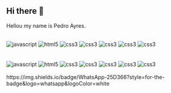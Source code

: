 ## Hi there 👋

Hellou my name is Pedro Ayres. 
<div style="display: inline_block"><br/>
    <img align="center" alt="javascript" src="https://img.shields.io/badge/-Visual%20Studio%20Code-333333?style=flat&logo=visual-studio-code&logoColor=007ACC"/> 
    <img align="center" alt="html5" src="https://img.shields.io/badge/HTML5-E34F26?style=for-the-badge&logo=html5&logoColor=white"/> 
    <img align="center" alt="css3" src="https://img.shields.io/badge/CSS3-1572B6?style=for-the-badge&logo=css3&logoColor=white"/> 
    <img align="center" alt="css3" src="https://img.shields.io/badge/TypeScript-007ACC?style=for-the-badge&logo=typescript&logoColor=white"/> 
    <img align="center" alt="css3" src="https://img.shields.io/badge/PHP-777BB4?style=for-the-badge&logo=php&logoColor=white"/> 
    <img align="center" alt="css3" src="https://img.shields.io/badge/Node.js-43853D?style=for-the-badge&logo=node.js&logoColor=white"/>
    <img align="center" alt="css3" src="https://img.shields.io/badge/React-20232A?style=for-the-badge&logo=react&logoColor=61DAFB"/>
</div><br/>
<div style="display: inline_block"><br/>
    <img align="center" alt="javascript" src="https://img.shields.io/badge/-Visual%20Studio%20Code-333333?style=flat&logo=visual-studio-code&logoColor=007ACC"/> 
    <img align="center" alt="html5" src="https://img.shields.io/badge/HTML5-E34F26?style=for-the-badge&logo=html5&logoColor=white"/> 
    <img align="center" alt="css3" src="https://img.shields.io/badge/CSS3-1572B6?style=for-the-badge&logo=css3&logoColor=white"/> 
    <img align="center" alt="css3" src="https://img.shields.io/badge/TypeScript-007ACC?style=for-the-badge&logo=typescript&logoColor=white"/> 
    <img align="center" alt="css3" src="https://img.shields.io/badge/PHP-777BB4?style=for-the-badge&logo=php&logoColor=white"/> 
    <img align="center" alt="css3" src="https://img.shields.io/badge/Node.js-43853D?style=for-the-badge&logo=node.js&logoColor=white"/>
    <img align="center" alt="css3" src="https://img.shields.io/badge/React-20232A?style=for-the-badge&logo=react&logoColor=61DAFB"/>
</div><br/>
https://img.shields.io/badge/WhatsApp-25D366?style=for-the-badge&logo=whatsapp&logoColor=white
